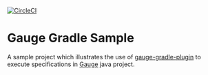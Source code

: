 [![CircleCI](https://circleci.com/gh/manupsunny/gauge-gradle-sample.svg?style=svg)](https://circleci.com/gh/manupsunny/gauge-gradle-sample)

# Gauge Gradle Sample

A sample project which illustrates the use of [gauge-gradle-plugin](https://github.com/manupsunny/gauge-gradle-plugin) to execute specifications in [Gauge](http://getgauge.io) java project.
        
